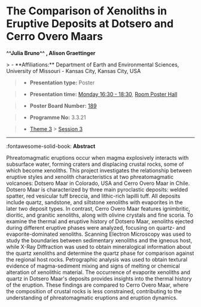 # The Comparison of Xenoliths in Eruptive Deposits at Dotsero and Cerro Overo Maars

**^^Julia Bruno^^ , Alison Graettinger**

<!-- more -->> - **Affiliations:** Department of Earth and Environmental Sciences, University of Missouri - Kansas City, Kansas City, USA

> - **Presentation type:** Poster

> - **Presentation time:** [Monday 16:30 - 18:30](../sessions_comparison.md#__tabbed_1_6), [Room Poster Hall](../maps_venue.md#__tabbed_1_1)

> - **Poster Board Number:** [189](../map_poster_boards.md#monday)

> - **Programme No:** 3.3.21

> - [Theme 3](../theme3.md) > [Session 3](../sessions/session-3-3.md)

--- 

:fontawesome-solid-book: **Abstract**

Phreatomagmatic eruptions occur when magma explosively interacts with subsurface water, forming craters and displacing crustal rocks, some of which become xenoliths. This project investigates the relationship between eruptive styles and xenolith characteristics at two phreatomagmatic volcanoes: Dotsero Maar in Colorado, USA and Cerro Overo Maar in Chile. Dotsero Maar is characterized by three main pyroclastic deposits: welded spatter, red vesicular tuff breccia, and lithic-rich lapilli tuff. All deposits include quartz, sandstone, and siltstone xenoliths with evaporites in the later two deposit types. In contrast, Cerro Overo Maar features ignimbritic, dioritic, and granitic xenoliths, along with olivine crystals and fine scoria. To examine the thermal and eruptive history of Dotsero Maar, xenoliths ejected during different eruptive phases were analyzed, focusing on quartz- and evaporite-dominated xenoliths. Scanning Electron Microscopy was used to study the boundaries between sedimentary xenoliths and the igneous host, while X-Ray Diffraction was used to obtain mineralogical information about the quartz xenoliths and determine the quartz phase for comparison against the regional host rocks. Petrographic analysis was used to obtain textural evidence of magma-sediment mixing and signs of melting or chemical alteration of xenolithic material. The occurrence of evaporite xenoliths and quartz in Dotsero Maar's deposits provides insights into the thermal history of the eruption. These findings are compared to Cerro Overo Maar, where the composition of crustal rocks is less constrained, contributing to the understanding of phreatomagmatic eruptions and eruption dynamics.

